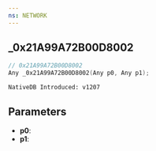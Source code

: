 ```yaml
---
ns: NETWORK
---
```

## _0x21A99A72B00D8002

```c
// 0x21A99A72B00D8002
Any _0x21A99A72B00D8002(Any p0, Any p1);
```

```
NativeDB Introduced: v1207
```

## Parameters
* **p0**:
* **p1**:
